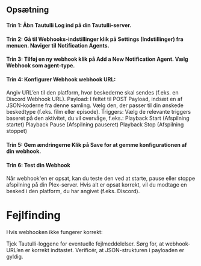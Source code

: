
## Opsætning

#### Trin 1: Åbn Tautulli Log ind på din Tautulli-server.

#### Trin 2: Gå til Webhooks-indstillinger klik på Settings (Indstillinger) fra menuen. Naviger til Notification Agents.
#### Trin 3: Tilføj en ny webhook klik på Add a New Notification Agent. Vælg Webhook som agent-type.
#### Trin 4: Konfigurer Webhook webhook URL: 
Angiv URL’en til den platform, hvor beskederne skal sendes (f.eks. en Discord Webhook URL).
Payload:
I feltet til POST Payload, indsæt en af JSON-koderne fra denne samling. Vælg den, der passer til din ønskede beskedtype (f.eks. film eller episode).
Triggers:
Vælg de relevante triggers baseret på den aktivitet, du vil overvåge, f.eks.:
Playback Start (Afspilning startet)
Playback Pause (Afspilning pauseret)
Playback Stop (Afspilning stoppet)
#### Trin 5: Gem ændringerne Klik på Save for at gemme konfigurationen af din webhook.
#### Trin 6: Test din Webhook
Når webhook'en er opsat, kan du teste den ved at starte, pause eller stoppe afspilning på din Plex-server. Hvis alt er opsat korrekt, vil du modtage en besked i den platform, du har angivet (f.eks. Discord).

# Fejlfinding
Hvis webhooken ikke fungerer korrekt:

Tjek Tautulli-loggene for eventuelle fejlmeddelelser.
Sørg for, at webhook-URL’en er korrekt indtastet.
Verificér, at JSON-strukturen i payloaden er gyldig.
